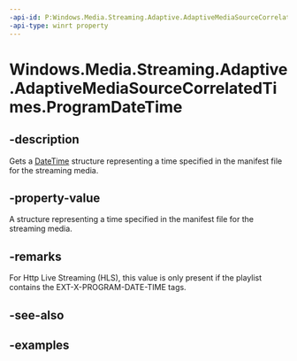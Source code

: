 ```yaml
---
-api-id: P:Windows.Media.Streaming.Adaptive.AdaptiveMediaSourceCorrelatedTimes.ProgramDateTime
-api-type: winrt property
---
```


<!-- Property syntax.
public IReference<DateTime> ProgramDateTime { get; }
-->

# Windows.Media.Streaming.Adaptive.AdaptiveMediaSourceCorrelatedTimes.ProgramDateTime

## -description
Gets a [DateTime](https://docs.microsoft.com/uwp/api/windows.foundation.datetime) structure representing a time specified in the manifest file for the streaming media.

## -property-value
A structure representing a time specified in the manifest file for the streaming media.

## -remarks
For Http Live Streaming (HLS), this value is only present if the playlist contains the EXT-X-PROGRAM-DATE-TIME tags.

## -see-also

## -examples

